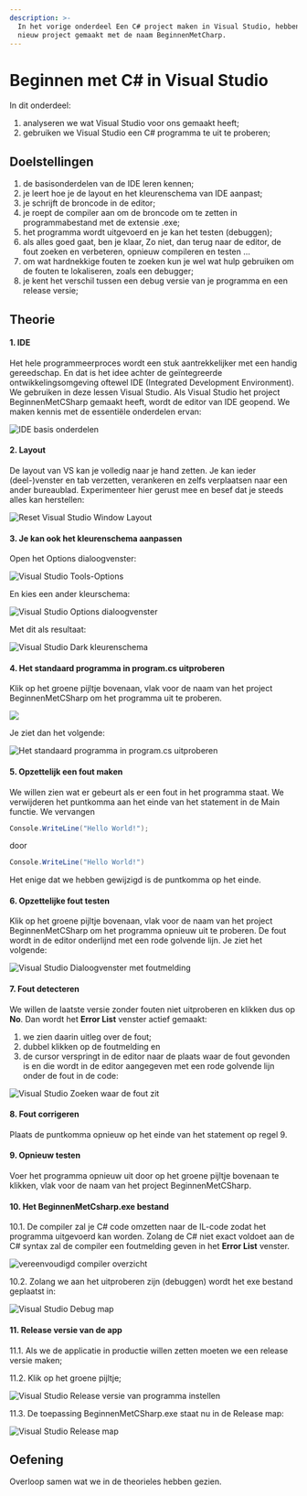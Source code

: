 ```yaml
---
description: >-
  In het vorige onderdeel Een C# project maken in Visual Studio, hebben we een
  nieuw project gemaakt met de naam BeginnenMetCharp.
---
```


# Beginnen met C\# in Visual Studio

In dit onderdeel:

1. analyseren we wat Visual Studio voor ons gemaakt heeft;
2. gebruiken we Visual Studio een C\# programma te uit te proberen;

## Doelstellingen

1. de basisonderdelen van de IDE leren kennen;
2. je leert hoe je de layout en het kleurenschema van IDE aanpast;
3. je schrijft de broncode in de editor;
4. je roept de compiler aan om de broncode om te zetten in programmabestand met de extensie .exe;
5. het programma wordt uitgevoerd en je kan het testen \(debuggen\);
6. als alles goed gaat, ben je klaar, Zo niet, dan terug naar de editor, de fout zoeken en verbeteren, opnieuw compileren en testen …
7. om wat hardnekkige fouten te zoeken kun je wel wat hulp gebruiken om de fouten te lokaliseren, zoals een debugger;
8. je kent het verschil tussen een debug versie van je programma en een release versie;

## Theorie

#### **1. IDE**

Het hele programmeerproces wordt een stuk aantrekkelijker met een handig gereedschap. En dat is het idee achter de geïntegreerde ontwikkelingsomgeving oftewel IDE \(Integrated Development Environment\). We gebruiken in deze lessen Visual Studio. Als Visual Studio het project BeginnenMetCSharp gemaakt heeft, wordt de editor van IDE geopend. We maken kennis met de essentiële onderdelen ervan:

![IDE basis onderdelen](../../.gitbook/assets/image%20%2835%29.png)

#### **2. Layout**

De layout van VS kan je volledig naar je hand zetten. Je kan ieder \(deel-\)venster en tab verzetten, verankeren en zelfs verplaatsen naar een ander bureaublad. Experimenteer hier gerust mee en besef dat je steeds alles kan herstellen:

![Reset Visual Studio Window Layout](../../.gitbook/assets/image%20%2832%29.png)

#### 3. Je kan ook het kleurenschema aanpassen

Open het Options dialoogvenster:

![Visual Studio Tools-Options](../../.gitbook/assets/image%20%2840%29.png)

En kies een ander kleurschema:

![Visual Studio Options dialoogvenster](../../.gitbook/assets/image%20%2841%29.png)

Met dit als resultaat:

![Visual Studio Dark kleurenschema](../../.gitbook/assets/image%20%2830%29.png)

#### **4. Het standaard programma in program.cs uitproberen**

Klik op het groene pijltje bovenaan, vlak voor de naam van het project BeginnenMetCSharp om het programma uit te proberen. 

![](../../.gitbook/assets/image%20%2834%29.png)

Je ziet dan het volgende:

![Het standaard programma in program.cs uitproberen](../../.gitbook/assets/image%20%2837%29.png)

#### 5. Opzettelijk een fout maken

We willen zien wat er gebeurt als er een fout in het programma staat. We verwijderen het puntkomma aan het einde van het statement in de Main functie. We vervangen

```csharp
Console.WriteLine("Hello World!");
```

door

```csharp
Console.WriteLine("Hello World!")
```

Het enige dat we hebben gewijzigd is de puntkomma op het einde.

#### 6. Opzettelijke fout testen

Klik op het groene pijltje bovenaan, vlak voor de naam van het project BeginnenMetCSharp om het programma opnieuw uit te proberen. De fout wordt in de editor onderlijnd met een rode golvende lijn. Je ziet het volgende:

![ Visual Studio Dialoogvenster met foutmelding](../../.gitbook/assets/image%20%2831%29.png)

#### 7. Fout detecteren 

We willen de laatste versie zonder fouten niet uitproberen en klikken dus op **No**. Dan wordt het **Error List** venster actief gemaakt:

1. we zien daarin uitleg over de fout;
2. dubbel klikken op de foutmelding en
3. de cursor verspringt in de editor naar de plaats waar de fout gevonden is en die wordt in de editor aangegeven met een rode golvende lijn onder de fout in de code:

![Visual Studio Zoeken waar de fout zit](../../.gitbook/assets/image%20%2836%29.png)

#### 8. Fout corrigeren

Plaats de puntkomma opnieuw op het einde van het statement op regel 9.

#### 9. Opnieuw testen

Voer het programma opnieuw uit door op het groene pijltje bovenaan te klikken, vlak voor de naam van het project BeginnenMetCSharp.

#### 10. Het **BeginnenMetCsharp.exe** bestand

10.1. De compiler zal je C\# code omzetten naar de IL-code zodat het programma uitgevoerd kan worden. Zolang de C\# niet exact voldoet aan de C\# syntax zal de compiler een foutmelding geven in het **Error List** venster.

![vereenvoudigd compiler overzicht](../../.gitbook/assets/image%20%2833%29.png)

10.2. Zolang we aan het uitproberen zijn \(debuggen\) wordt het exe bestand geplaatst in:

![Visual Studio Debug map](../../.gitbook/assets/image%20%2829%29.png)



#### **11. Release** versie van de app

11.1. Als we de applicatie in productie willen zetten moeten we een release versie maken;

11.2. Klik op het groene pijltje;

![Visual Studio Release versie van programma instellen](../../.gitbook/assets/image%20%2838%29.png)

11.3. De toepassing BeginnenMetCSharp.exe staat nu in de Release map:

![Visual Studio Release map](../../.gitbook/assets/image%20%2839%29.png)

## Oefening

Overloop samen wat we in de theorieles hebben gezien.

